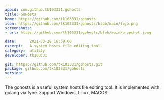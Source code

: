```yaml
---
appid: com.github.tk103331.gohosts
title: GoHosts
home: https://github.com/tk103331/gohosts
icon: https://github.com/tk103331/gohosts/blob/main/logo.png
screenshots:
- url: https://github.com/tk103331/gohosts/blob/main/snapshot.jpeg

date:      2021-03-28 16:39:00
excerpt:   A system hosts file editing tool.
category:  utility
developer: tk103331

git: https://github.com/tk103331/gohosts.git
package: github.com/tk103331/gohosts
version:
---
```


The gohosts is a useful system hosts file editing tool. It is implemented with golang via fyne. Support Windows, Linux, MACOS.
